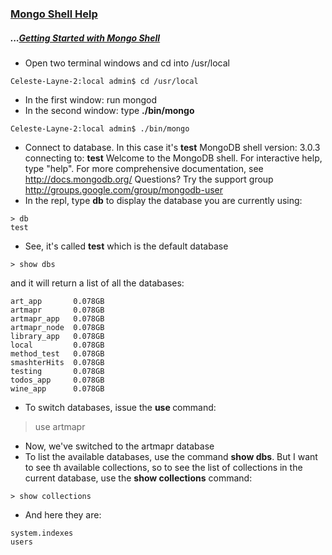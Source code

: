 ### [Mongo Shell Help](http://docs.mongodb.org/v2.2/tutorial/access-mongo-shell-help/#mongo-shell-help-collection)

##### ...[Getting Started with Mongo Shell](http://docs.mongodb.org/v2.2/tutorial/getting-started-with-the-mongo-shell/)

+ Open two terminal windows and cd into /usr/local
```
Celeste-Layne-2:local admin$ cd /usr/local
```
+ In the first window: run mongod
+ In the second window: type **./bin/mongo**
```
Celeste-Layne-2:local admin$ ./bin/mongo
```
+ Connect to database. In this case it's **test**
MongoDB shell version: 3.0.3
connecting to: **test**
Welcome to the MongoDB shell.
For interactive help, type "help".
For more comprehensive documentation, see
	http://docs.mongodb.org/
Questions? Try the support group
	http://groups.google.com/group/mongodb-user
+ In the repl, type **db** to display the database you are currently using:
```
> db
test
```
+ See, it's called **test** which is the default database
```
> show dbs
```
and it will return a list of all the databases:
```
art_app       0.078GB
artmapr       0.078GB
artmapr_app   0.078GB
artmapr_node  0.078GB
library_app   0.078GB
local         0.078GB
method_test   0.078GB
smashterHits  0.078GB
testing       0.078GB
todos_app     0.078GB
wine_app      0.078GB
```
+ To switch databases, issue the **use <db>** command:
> use artmapr
+ Now, we've switched to the artmapr database
+ To list the available databases, use the command **show dbs**. But I want to see th available collections, so to see the list of collections in the current database, use the **show collections** command:
```
> show collections
```
+ And here they are:
```
system.indexes
users
```
